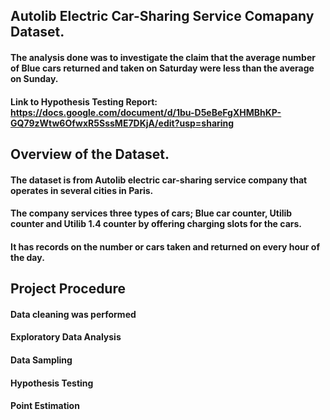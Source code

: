 ## Autolib Electric Car-Sharing Service Comapany Dataset.
#### The analysis done was to investigate the claim that the average number of Blue cars returned and taken on Saturday were less than the average on Sunday.

#### Link to Hypothesis Testing Report: https://docs.google.com/document/d/1bu-D5eBeFgXHMBhKP-GQ79zWtw6OfwxR5SssME7DKjA/edit?usp=sharing

## Overview of the Dataset.
#### The dataset is from Autolib electric car-sharing service company that operates in several cities in Paris.

#### The company services three types of cars; Blue car counter, Utilib counter and Utilib 1.4 counter by offering charging slots for the cars.

#### It has records on the number or cars taken and returned on every hour of the day.

## Project Procedure 
#### Data cleaning was performed
#### Exploratory Data Analysis 
#### Data Sampling 
#### Hypothesis Testing
#### Point Estimation 
